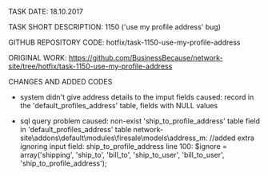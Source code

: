 TASK DATE: 18.10.2017

TASK SHORT DESCRIPTION: 1150 ('use my profile address' bug)

GITHUB REPOSITORY CODE: hotfix/task-1150-use-my-profile-address

ORIGINAL WORK: https://github.com/BusinessBecause/network-site/tree/hotfix/task-1150-use-my-profile-address

CHANGES AND ADDED CODES
  - system didn't give address details to the imput fields
	  caused: record in the 'default_profiles_address' table, fields with NULL values

  - sql query problem
  	caused: non-exist 'ship_to_profile_address' table field in 'default_profiles_address' table 
  	network-site\addons\default\modules\firesale\models\address_m: 
	  	//added extra ignoring input field: ship_to_profile_address
	  	line 100: $ignore = array('shipping', 'ship_to', 'bill_to', 'ship_to_user', 'bill_to_user', 'ship_to_profile_address');
